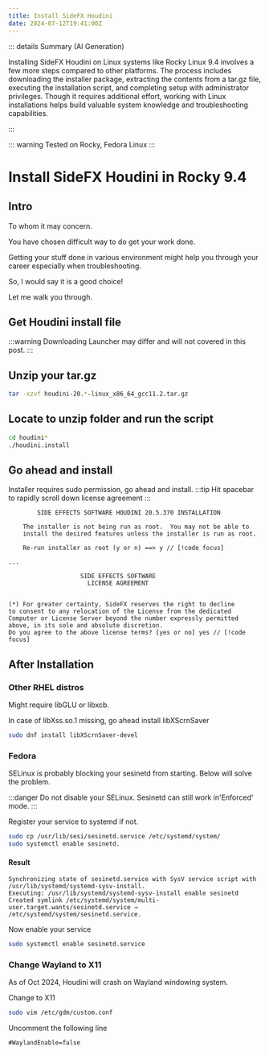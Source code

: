 ```yaml
---
title: Install SideFX Houdini
date: 2024-07-12T19:41:00Z
---
```

::: details Summary (AI Generation)
<!-- DESC SEP -->
Installing SideFX Houdini on Linux systems like Rocky Linux 9.4 involves a few more steps compared to other platforms. The process includes downloading the installer package, extracting the contents from a tar.gz file, executing the installation script, and completing setup with administrator privileges. Though it requires additional effort, working with Linux installations helps build valuable system knowledge and troubleshooting capabilities.
<!-- AI Summerized -->

<!-- DESC SEP -->
:::

::: warning
Tested on Rocky, Fedora Linux
:::


# Install SideFX Houdini in Rocky 9.4

## Intro

To whom it may concern.

You have chosen difficult way to do get your work done.

Getting your stuff done in various environment might help you through your career especially when
troubleshooting. 

So, I would say it is a good choice!

Let me walk you through.


## Get Houdini install file

:::warning
Downloading Launcher may differ and will not covered in this post.
:::

## Unzip your tar.gz

```bash
tar -xzvf houdini-20.*-linux_x86_64_gcc11.2.tar.gz
```

## Locate to unzip folder and run the script

```bash
cd houdini*
./houdini.install
```

## Go ahead and install

Installer requires sudo permission, go ahead and install.
:::tip
Hit spacebar to rapidly scroll down license agreement
:::

```
        SIDE EFFECTS SOFTWARE HOUDINI 20.5.370 INSTALLATION

    The installer is not being run as root.  You may not be able to
    install the desired features unless the installer is run as root.
    
    Re-run installer as root (y or n) ==> y // [!code focus]

...

                    SIDE EFFECTS SOFTWARE
                      LICENSE AGREEMENT


(*) For greater certainty, SideFX reserves the right to decline
to consent to any relocation of the License from the dedicated
Computer or License Server beyond the number expressly permitted
above, in its sole and absolute discretion.
Do you agree to the above license terms? [yes or no] yes // [!code focus]

```

## After Installation

### Other RHEL distros

Might require libGLU or libxcb.

In case of libXss.so.1 missing, go ahead install libXScrnSaver

```bash
sudo dnf install libXScrnSaver-devel
```


### Fedora

SELinux is probably blocking your sesinetd from starting.
Below will solve the problem.

:::danger
Do not disable your SELinux.
Sesinetd can still work in'Enforced' mode.
:::

Register your service to systemd if not.

```bash
sudo cp /usr/lib/sesi/sesinetd.service /etc/systemd/system/
sudo systemctl enable sesinetd.
```



#### Result
```
Synchronizing state of sesinetd.service with SysV service script with /usr/lib/systemd/systemd-sysv-install.
Executing: /usr/lib/systemd/systemd-sysv-install enable sesinetd
Created symlink /etc/systemd/system/multi-user.target.wants/sesinetd.service → /etc/systemd/system/sesinetd.service.
```

Now enable your service 
```bash
sudo systemctl enable sesinetd.service
```

### Change Wayland to X11

As of Oct 2024, Houdini will crash on Wayland windowing system.

Change to X11

```bash
sudo vim /etc/gdm/custom.conf
```

Uncomment the following line

```
#WaylandEnable=false
```

